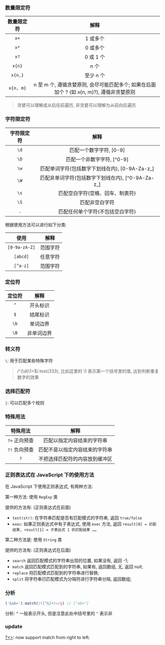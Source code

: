 ### 数量限定符

| 数量限定符 |                                           解释                                            |
| :--------: | :---------------------------------------------------------------------------------------: |
|    `x+`    |                                         1 或多个                                          |
|    `x*`    |                                         0 或多个                                          |
|    `x?`    |                                         0 或 1 个                                         |
|   `x{n}`   |                                           n 个                                            |
|  `x{n,}`   |                                         至少 n 个                                         |
| `x{n, m}`  | n 至 m 个, 遵循贪婪原则, 会尽可能匹配多个; 如果在后面加个 ? (如 x{n, m}?), 遵循非贪婪原则 |

> 贪婪可以理解成从后往前遍历, 非贪婪可以理解为从前向后遍历

### 字符限定符

| 字符限定符 |                       解释                        |
| :--------: | :-----------------------------------------------: |
|    `\d`    |              匹配一个数字字符, [0-9]              |
|    `\D`    |            匹配一个非数字字符, [^0-9]             |
|    `\w`    |  匹配单词字符(包括数字下划线在内), [0-9A-Za-z_]   |
|    `\W`    | 匹配非单词字符(包括数字下划线在内), [^0-9A-Za-z_] |
|    `\s`    |         匹配空白字符(空格、回车、制表符)          |
|    `\S`    |                  匹配非空白字符                   |
|    `.`     |         匹配任何单个字符(不包括空白字符)          |

根据使用方法可以进行如下分类:

|     使用      |   解释   |
| :-----------: | :------: |
| `[0-9a-zA-Z]` | 范围字符 |
|   `[abcd]`    | 任意字符 |
|   `[^a-z]`    | 范围字符 |

### 定位符

| 定位符 |    解释    |
| :----: | :--------: |
|  `^`   |  开头标识  |
|  `$`   |  结尾标识  |
|  `\b`  |  单词边界  |
|  `\B`  | 非单词边界 |

### 转义符

`\`: 用于匹配某些特殊字符

> /^(\d)\1+$/.test(333), 比如这里的 \1 表示第一个括号里的值, 达到判断重复数字的效果

### 选择匹配符

`|`: 可以匹配多个规则

### 特殊用法

|   特殊用法    |              解释              |
| :-----------: | :----------------------------: |
| `?=` 正向预查 |   匹配以指定内容结束的字符串   |
| `?!` 负向预查 | 匹配不是以指定内容结束的字符串 |
|      `?`      | 不把选择匹配符的内容放到缓冲区 |

### 正则表达式在 JavaScript 下的使用方法

在 JavaScript 下使用正则表达式, 有两种方法:

第一种方法: 使用 `RegExp` 类

提供的方法有: (正则表达式在前面)

* `test(str)`: 在字符串匹配是否有匹配模式的字符串, 返回 `true/false`
* `exec`: 如果正则表达式中有子表达式, 使用 `exec` 方法, 返回 `result[0] = 匹配结果, result[1] = 子表达式 1 的匹配结果 ……`

第二种方法是: 使用 `String` 类

提供的方法有: (正则表达式在后面)

* `search` 返回匹配模式的字符串出现的位置, 如果没有, 返回 -1;
* `match` 返回匹配模式匹配到的字符串, 如果有, 返回数组, 无, 返回 null;
* `replace` 将匹配模式匹配到的字符串进行替换;
* `split` 将字符串已匹配模式为分隔符进行字符串分隔, 返回数组;

### 分析

```js
('&ab=').match(/([^&]+)=/g) // ["ab="]
```

分析: ^ 一般表示开头, 但是注意此处中括号里的 `^` 表示非

### update

[?<=](https://github.com/tc39/proposal-regexp-lookbehind): now support match from right to left.
